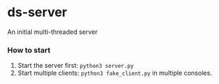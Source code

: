 # ds-server
An initial multi-threaded server

### How to start
1. Start the server first: `python3 server.py`
2. Start multiple clients: `python3 fake_client.py` in multiple consoles. 
